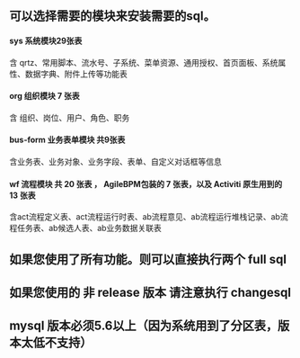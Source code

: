 ## 可以选择需要的模块来安装需要的sql。
#### **sys** 系统模块29张表
含 qrtz、常用脚本、流水号、子系统、菜单资源、通用授权、首页面板、系统属性、数据字典、附件上传等功能表  

#### **org** 组织模块 7 张表
含 组织、岗位、用户、角色、职务 

#### **bus-form** 业务表单模块 共9张表
含业务表、业务对象、业务字段、表单、自定义对话框等信息

#### **wf** 流程模块 共  20 张表 ， AgileBPM包装的 7 张表，以及 Activiti 原生用到的  13 张表
含act流程定义表、act流程运行时表、ab流程意见、ab流程运行堆栈记录、ab流程任务表、ab候选人表、ab业务数据关联表

## 如果您使用了所有功能。则可以直接执行两个  full sql

## 如果您使用的 非 release 版本 请注意执行 changesql

## mysql 版本必须5.6以上（因为系统用到了分区表，版本太低不支持）